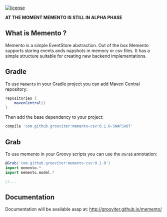 [![license](https://img.shields.io/github/license/grooviter/memento.svg)]()

**AT THE MOMENT MEMENTO IS STILL IN ALPHA PHASE**

## What is Memento ?

Memento is a simple EventStore abstraction. Out of the box Memento supports storing events ands napshots
in memory or csv files. It has a simple structure suitable for creating new backend implementations.

## Gradle

To use `Memento` in your Gradle project you can add Maven Central repository:

```groovy
repositories {
    mavenCentral()
}
```

Then add the base dependency to your project:

```groovy
compile 'com.github.grooviter:memento-csv:0.1.0-SNAPSHOT'
```

## Grab

To use memento in your Groovy scripts you can use the `@Grab` annotation:
```groovy
@Grab('com.github.grooviter:memento-csv:0.1.0')
import memento.*
import memento.model.*

//...
```

## Documentation

Documentation will be available asap at: http://grooviter.github.io/memento/